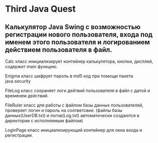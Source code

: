 # Third Java Quest

## Калькулятор Java Swing с возможностью регистрации нового пользователя, входа под именем этого пользователя и логированием действием пользователя в файл.

Calc класс инициализирует контейнер калькулятора, кнопки, дисплей, содержит main функцию.

Enigma класс шифрует пароль в md5 код при помощи пакета java.security

FileLog класс сохраняет логи дейтвий пользователя в файл с датой и временем действий.

FileRuler класс для работы с файлом базы данных пользователей, проверяет логин и пароль на соответсвие.
(файлы базы данных(UserDB.txt) и логов(Log.txt) автоматически создаются в директории с исполняемым файлом)

LoginPage класс инициализирующий контейнер для окна входа и регистрации.
